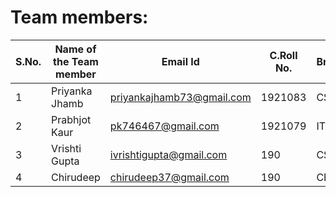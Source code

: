 
# Team members:

|**S.No.** | **Name of the Team member** | **Email Id** |**C.Roll No.** | **Branch** | **Area of Interest** | **Link of git repository** | 
|-------|------------|--------------|----------|----------|---------|-----|
| 1 | Priyanka Jhamb | priyankajhamb73@gmail.com | 1921083 |  CSE | Technology | [PriyankaJhamb](https://github.com/PriyankaJhamb) |
| 2 | Prabhjot Kaur | pk746467@gmail.com  |1921079 | IT | Web development | [Prabhjot Kaur](https://github.com/prabhkaur301) |
| 3 | Vrishti Gupta | ivrishtigupta@gmail.com |190 | CSE | Technology | [VrishtiGupta](https://github.com/VrishtiGupta) | 
| 4 | Chirudeep  | chirudeep37@gmail.com |190 | CE | Technology  | [chirudeep37](https://github.com/chirudeep37) |
